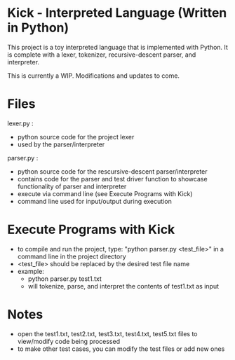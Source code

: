 # Kick - Interpreted Language (Written in Python)

This project is a toy interpreted language that is implemented with Python. It is complete with a lexer, tokenizer, recursive-descent parser, and interpreter.

This is currently a WIP. Modifications and updates to come.

# Files
lexer.py :
- python source code for the project lexer
- used by the parser/interpreter

parser.py :
- python source code for the rescursive-descent parser/interpreter
- contains code for the parser and test driver function to showcase functionality of parser and interpreter
- execute via command line (see Execute Programs with Kick)
- command line used for input/output during execution

# Execute Programs with Kick

- to compile and run the project, type: "python parser.py <test_file>" in a command line in the project directory
- <test_file> should be replaced by the desired test file name
- example:
	- python parser.py test1.txt
	- will tokenize, parse, and interpret the contents of test1.txt as input

# Notes

- open the test1.txt, test2.txt, test3.txt, test4.txt, test5.txt files to view/modify code being processed
- to make other test cases, you can modify the test files or add new ones